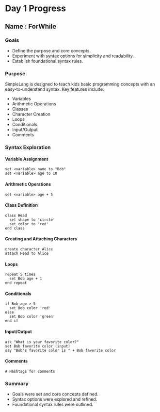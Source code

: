# Day 1 Progress

## Name : ForWhile

### Goals

- Define the purpose and core concepts.
- Experiment with syntax options for simplicity and readability.
- Establish foundational syntax rules.

### Purpose

SimpleLang is designed to teach kids basic programming concepts with an easy-to-understand syntax. Key features include:
- Variables
- Arithmetic Operations
- Classes
- Character Creation
- Loops
- Conditionals
- Input/Output
- Comments

### Syntax Exploration

#### Variable Assignment

```
set <variable> name to "Bob"
set <variable> age to 10
```

#### Arithmetic Operations
```
set <variable> age + 5
```

#### Class Definition
```
class Head
  set shape to 'circle'
  set color to 'red'
end class

```
#### Creating and Attaching Characters
```
create character Alice
attach Head to Alice

```
#### Loops
```
repeat 5 times
  set Bob age + 1
end repeat
```

#### Conditionals
```
if Bob age > 5
  set Bob color 'red'
else
  set Bob color 'green'
end if

```
#### Input/Output
```
ask "What is your favorite color?" 
set Bob favorite color (input)
say "Bob's favorite color is " + Bob favorite color

```
#### Comments
```
# Hashtags for comments
```

### Summary


- Goals were set and core concepts defined.
- Syntax options were explored and refined.
- Foundational syntax rules were outlined.


